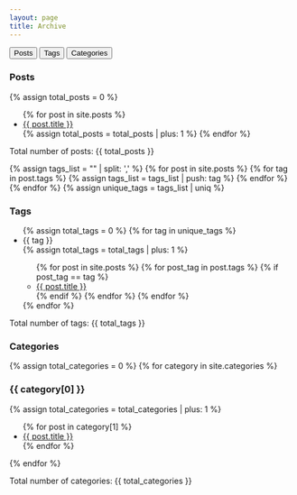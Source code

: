 ```yaml
---
layout: page
title: Archive
---
```


<div class="tab">
  <button class="tab_links" onclick="tab_switch(event, 'Posts')">Posts</button>
  <button class="tab_links" onclick="tab_switch(event, 'Tags')">Tags</button>
  <button class="tab_links" onclick="tab_switch(event, 'Categories')">Categories</button>
</div>

<div id="Posts" class="tab_content">
  <h3>Posts</h3>
  {% assign total_posts = 0 %}
  <ul>
    {% for post in site.posts %}
      <li><a href="{{ post.url }}">{{ post.title }}</a></li>
      {% assign total_posts = total_posts | plus: 1 %}
    {% endfor %}
  </ul>
  <p>Total number of posts: {{ total_posts }}</p>
</div>

<div id="Tags" class="tab_content">
  {% assign tags_list = "" | split: ',' %}
  {% for post in site.posts %}
    {% for tag in post.tags %}
    {% assign tags_list = tags_list | push: tag %}
    {% endfor %}
  {% endfor %}
  {% assign unique_tags = tags_list | uniq %}
  <h3>Tags</h3>
  <ul>
    {% assign total_tags = 0 %}
    {% for tag in unique_tags %}
    <li>{{ tag }}</li>
    {% assign total_tags = total_tags | plus: 1 %}
    <ul>
      {% for post in site.posts %}
      {% for post_tag in post.tags %}
      {% if post_tag == tag %}
        <li><a href="{{ post.url }}">{{ post.title }}</a></li>
      {% endif %}
      {% endfor %}
      {% endfor %}
    </ul>
  {% endfor %}
  </ul>
  <p>Total number of tags: {{ total_tags }}</p>
</div>

<div id="Categories" class="tab_content">
  <h3>Categories</h3>
  {% assign total_categories = 0 %}
  {% for category in site.categories %}
  <h3>{{ category[0] }}</h3>
  {% assign total_categories = total_categories | plus: 1 %}
  <ul>
    {% for post in category[1] %}
      <li><a href="{{ post.url }}">{{ post.title }}</a></li>
    {% endfor %}
  </ul>
  {% endfor %}
  <p>Total number of categories: {{ total_categories }}</p>
</div>
